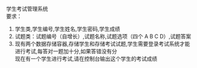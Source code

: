学生考试管理系统    
要求：  
1. 学生类,学生编号,学生姓名,学生密码,学生成绩    
2. 试题类：试题编号（自增长）,试题名称,试题选项（四个 A B C D）,试题答案    
3. 现有两个数据存储容器,存储学生和存储考试试题,学生需要登录考试系统才能进行考试,每答对一题加十分,如果答错没有分    
现在有一个学生进行考试,请在控制台输出这个学生的考试成绩     